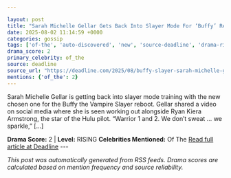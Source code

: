 ```yaml
---

layout: post
title: "Sarah Michelle Gellar Gets Back Into Slayer Mode For ‘Buffy’ Reboot Training With Ryan Kiera Armstrong"
date: 2025-08-02 11:14:59 +0000
categories: gossip
tags: ['of-the', 'auto-discovered', 'new', 'source-deadline', 'drama-rising']
drama_score: 2
primary_celebrity: of_the
source: deadline
source_url: "https://deadline.com/2025/08/buffy-slayer-sarah-michelle-gellar-ryan-kiera-armstrong-training-1236477079/"
mentions: {'of_the': 2}
---
```


Sarah Michelle Gellar is getting back into slayer mode training with the new chosen one for the Buffy the Vampire Slayer reboot. Gellar shared a video on social media where she is seen working out alongside Ryan Kiera Armstrong, the star of the Hulu pilot. “Warrior 1 and 2. We don’t sweat … we sparkle,” […]

**Drama Score:** 2 | **Level:** RISING **Celebrities Mentioned:** Of The [Read full article at Deadline](https://deadline.com/2025/08/buffy-slayer-sarah-michelle-gellar-ryan-kiera-armstrong-training-1236477079/) --- 

*This post was automatically generated from RSS feeds. Drama scores are calculated based on mention frequency and source reliability.*